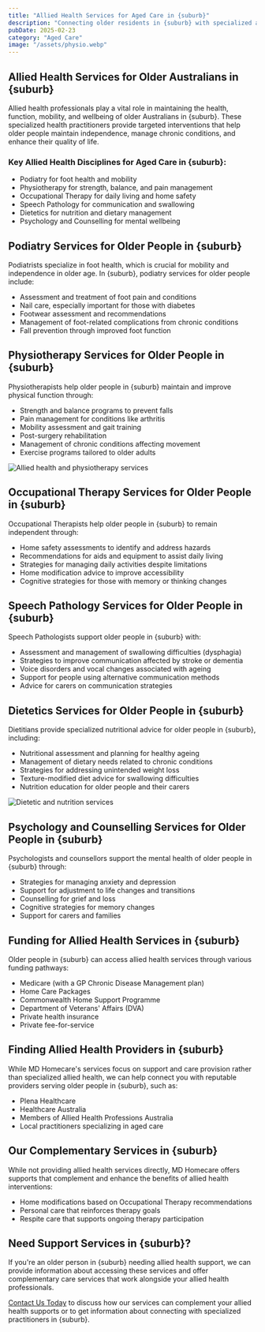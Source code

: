 ```yaml
---
title: "Allied Health Services for Aged Care in {suburb}"
description: "Connecting older residents in {suburb} with specialized allied health professionals to support mobility, independence, and overall wellbeing."
pubDate: 2025-02-23
category: "Aged Care"
image: "/assets/physio.webp"
---
```


## Allied Health Services for Older Australians in {suburb}

Allied health professionals play a vital role in maintaining the health, function, mobility, and wellbeing of older Australians in {suburb}. These specialized health practitioners provide targeted interventions that help older people maintain independence, manage chronic conditions, and enhance their quality of life.

### Key Allied Health Disciplines for Aged Care in {suburb}:

- Podiatry for foot health and mobility
- Physiotherapy for strength, balance, and pain management
- Occupational Therapy for daily living and home safety
- Speech Pathology for communication and swallowing
- Dietetics for nutrition and dietary management
- Psychology and Counselling for mental wellbeing

## Podiatry Services for Older People in {suburb}

Podiatrists specialize in foot health, which is crucial for mobility and independence in older age. In {suburb}, podiatry services for older people include:

- Assessment and treatment of foot pain and conditions
- Nail care, especially important for those with diabetes
- Footwear assessment and recommendations
- Management of foot-related complications from chronic conditions
- Fall prevention through improved foot function

## Physiotherapy Services for Older People in {suburb}

Physiotherapists help older people in {suburb} maintain and improve physical function through:

- Strength and balance programs to prevent falls
- Pain management for conditions like arthritis
- Mobility assessment and gait training
- Post-surgery rehabilitation
- Management of chronic conditions affecting movement
- Exercise programs tailored to older adults

![Allied health and physiotherapy services](/assets/physio.webp)

## Occupational Therapy Services for Older People in {suburb}

Occupational Therapists help older people in {suburb} to remain independent through:

- Home safety assessments to identify and address hazards
- Recommendations for aids and equipment to assist daily living
- Strategies for managing daily activities despite limitations
- Home modification advice to improve accessibility
- Cognitive strategies for those with memory or thinking changes

## Speech Pathology Services for Older People in {suburb}

Speech Pathologists support older people in {suburb} with:

- Assessment and management of swallowing difficulties (dysphagia)
- Strategies to improve communication affected by stroke or dementia
- Voice disorders and vocal changes associated with ageing
- Support for people using alternative communication methods
- Advice for carers on communication strategies

## Dietetics Services for Older People in {suburb}

Dietitians provide specialized nutritional advice for older people in {suburb}, including:

- Nutritional assessment and planning for healthy ageing
- Management of dietary needs related to chronic conditions
- Strategies for addressing unintended weight loss
- Texture-modified diet advice for swallowing difficulties
- Nutrition education for older people and their carers

![Dietetic and nutrition services](/assets/dieticiain.webp)

## Psychology and Counselling Services for Older People in {suburb}

Psychologists and counsellors support the mental health of older people in {suburb} through:

- Strategies for managing anxiety and depression
- Support for adjustment to life changes and transitions
- Counselling for grief and loss
- Cognitive strategies for memory changes
- Support for carers and families

## Funding for Allied Health Services in {suburb}

Older people in {suburb} can access allied health services through various funding pathways:

- Medicare (with a GP Chronic Disease Management plan)
- Home Care Packages
- Commonwealth Home Support Programme
- Department of Veterans' Affairs (DVA)
- Private health insurance
- Private fee-for-service

## Finding Allied Health Providers in {suburb}

While MD Homecare's services focus on support and care provision rather than specialized allied health, we can help connect you with reputable providers serving older people in {suburb}, such as:

- Plena Healthcare
- Healthcare Australia
- Members of Allied Health Professions Australia
- Local practitioners specializing in aged care

## Our Complementary Services in {suburb}

While not providing allied health services directly, MD Homecare offers supports that complement and enhance the benefits of allied health interventions:

- Home modifications based on Occupational Therapy recommendations
- Personal care that reinforces therapy goals
- Respite care that supports ongoing therapy participation

## Need Support Services in {suburb}?

If you're an older person in {suburb} needing allied health support, we can provide information about accessing these services and offer complementary care services that work alongside your allied health professionals.

[Contact Us Today](/contact) to discuss how our services can complement your allied health supports or to get information about connecting with specialized practitioners in {suburb}. 